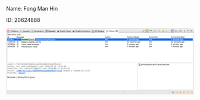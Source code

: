 Name: Fong Man Hin</br>

ID: 20624888

![image](https://raw.githubusercontent.com/mhfong/comp3111-lab1-2020f/master/screenshot.png)
